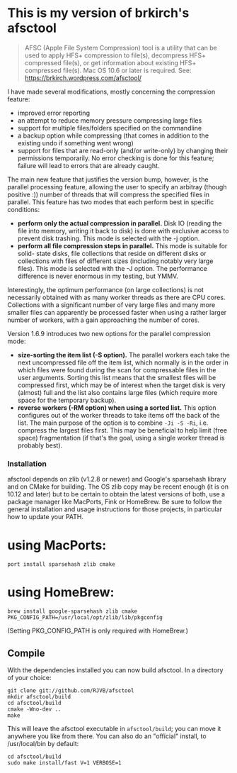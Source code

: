 # This is my version of brkirch's afsctool

> AFSC (Apple File System Compression) tool is a utility that can be used
to apply HFS+ compression to file(s), decompress HFS+ compressed file(s), or
get information about existing HFS+ compressed file(s).
Mac OS 10.6 or later is required. See: https://brkirch.wordpress.com/afsctool/

I have made several modifications, mostly concerning the compression feature:
- improved error reporting
- an attempt to reduce memory pressure compressing large files
- support for multiple files/folders specified on the commandline
- a backup option while compressing (that comes in addition to the existing undo if
  something went wrong)
- support for files that are read-only (and/or write-only) by changing their permissions
  temporarily. No error checking is done for this feature; failure will lead to
  errors that are already caught.


The main new feature that justifies the version bump, however, is the parallel
processing feature, allowing the user to specify an arbitray (though positive :))
number of threads that will compress the specified files in parallel.
This feature has two modes that each perform best in specific conditions:
- **perform only the actual compression in parallel.** Disk IO (reading the file into
  memory, writing it back to disk) is done with exclusive access to prevent disk
  trashing. This mode is selected with the -j option.
- **perform all file compression steps in parallel.** This mode is suitable for solid-
  state disks, file collections that reside on different disks or collections with
  files of different sizes (including notably very large files). This mode is
  selected with the -J option.
The performance difference is never enormous in my testing, but YMMV.

Interestingly, the optimum performance (on large collections) is not necessarily
obtained with as many worker threads as there are CPU cores. Collections with
a significant number of very large files and many more smaller files can apparently
be processed faster when using a rather larger number of workers, with a gain
approaching the number of cores.

Version 1.6.9 introduces two new options for the parallel compression mode:
- **size-sorting the item list (-S option).** The parallel workers each take the next
  uncompressed file off the item list, which normally is in the order in which
  files were found during the scan for compressable files in the user arguments.
  Sorting this list means that the smallest files will be compressed first, which
  may be of interest when the target disk is very (almost) full and the list also
  contains large files (which require more space for the temporary backup).
- **reverse workers (-RM option) when using a sorted list.** This option configures <M>
  out of the <N> worker threads to take items off the back of the list. The main
  purpose of the option is to combine `-Ji -S -Ri`, i.e. compress the largest files
  first. This may be beneficial to help limit (free space) fragmentation (if that's
  the goal, using a single worker thread is probably best).

### Installation

afsctool depends on zlib (v1.2.8 or newer) and Google's sparsehash library and on CMake
for building. The OS zlib copy may be recent enough (it is on 10.12 and later) but to be
certain to obtain the latest versions of both, use a package manager like MacPorts, Fink
or HomeBrew. Be sure to follow the general installation and usage instructions for those
projects, in particular how to update your PATH.

# using MacPorts:
```shell
port install sparsehash zlib cmake
```

# using HomeBrew:
```shell
brew install google-sparsehash zlib cmake
PKG_CONFIG_PATH=/usr/local/opt/zlib/lib/pkgconfig
```
(Setting PKG_CONFIG_PATH is only required with HomeBrew.)

## Compile
With the dependencies installed you can now build afsctool. In a directory of your choice:
```shell
git clone git://github.com/RJVB/afsctool
mkdir afsctool/build
cd afsctool/build
cmake -Wno-dev ..
make
```

This will leave the afsctool executable in `afsctool/build`; you can move it anywhere
you like from there. You can also do an "official" install, to /usr/local/bin by
default:
```shell
cd afsctool/build
sudo make install/fast V=1 VERBOSE=1
```
